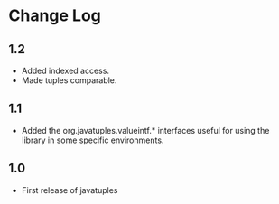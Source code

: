 Change Log
==========

1.2
---

  * Added indexed access.
  * Made tuples comparable.


1.1
---

  * Added the org.javatuples.valueintf.* interfaces useful for using the library in some specific environments.


1.0
---

  * First release of javatuples
